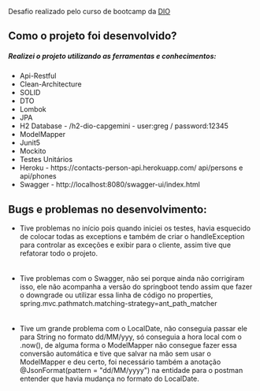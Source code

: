 Desafio realizado pelo curso de bootcamp da <a href = "https://www.dio.me/">DIO</a>
<h2> Como o projeto foi desenvolvido? </h2>
<h5> Realizei o projeto utilizando as ferramentas e conhecimentos: </h5>
<ul>
<li>Api-Restful</li>
<li>Clean-Architecture</li>
<li>SOLID</li>
<li>DTO</li>
<li>Lombok</li>
<li>JPA</li>
<li>H2 Database - /h2-dio-capgemini - user:greg / password:12345</li>
<li>ModelMapper</li>
<li>Junit5</li>
<li>Mockito</li>
<li>Testes Unitários</li>
<li>Heroku - https://contacts-person-api.herokuapp.com/  api/persons e api/phones</li>
<li>Swagger - http://localhost:8080/swagger-ui/index.html</li>
</ul>

<h2> Bugs e problemas no desenvolvimento: </h2>
<ul>
  <li>Tive problemas no início pois quando iniciei os testes, havia esquecido de colocar todas as exceptions 
e também de criar o handleException para controlar as exceções e exibir para o cliente, assim tive que refatorar todo o projeto. </li>
  </br>
  </br>
  <li> Tive problemas com o Swagger, não sei porque ainda não corrigiram isso, ele não acompanha a versão do springboot
  tendo assim que fazer o downgrade ou utilizar essa linha de código no properties, spring.mvc.pathmatch.matching-strategy=ant_path_matcher
  </li>
  </br>
  </br>
  <li>Tive um grande problema com o LocalDate, não conseguia passar ele para String no formato dd/MM/yyy, só conseguia a hora local com o .now(),
  de alguma forma o ModelMapper não consegue fazer essa conversão automática e tive que salvar na mão sem usar o ModelMapper e deu certo, foi necessário 
  também a anotação @JsonFormat(pattern = "dd/MM/yyyy") na entidade para o postman entender que havia mudança no formato do LocalDate. </li>
  
  


